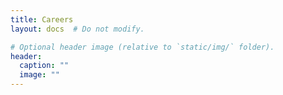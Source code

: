 ```yaml
---
title: Careers
layout: docs  # Do not modify.

# Optional header image (relative to `static/img/` folder).
header:
  caption: ""
  image: ""
---
```

